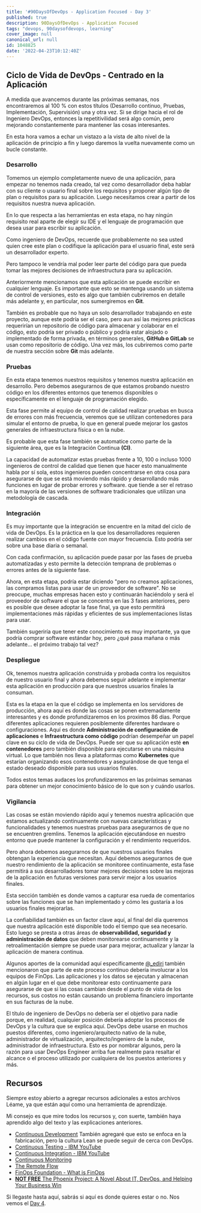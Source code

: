 ```yaml
---
title: '#90DaysOfDevOps - Application Focused - Day 3'
published: true
description: 90DaysOfDevOps - Application Focused
tags: "devops, 90daysofdevops, learning"
cover_image: null
canonical_url: null
id: 1048825
date: '2022-04-23T10:12:40Z'
---
```

## Ciclo de Vida de DevOps - Centrado en la Aplicación

A medida que avancemos durante las próximas semanas, nos encontraremos al 100 % con estos títulos (Desarrollo continuo, Pruebas, Implementación, Supervisión) una y otra vez. Si se dirige hacia el rol de Ingeniero DevOps, entonces la repetitivilidad será algo común, pero mejorando constantemente para mantener las cosas interesantes.

En esta hora vamos a echar un vistazo a la vista de alto nivel de la aplicación de principio a fin y luego daremos la vuelta nuevamente como un bucle constante.

### Desarrollo
Tomemos un ejemplo completamente nuevo de una aplicación, para empezar no tenemos nada creado, tal vez como desarrollador deba hablar con su cliente o usuario final sobre los requisitos y proponer algún tipo de plan o requisitos para su aplicación. Luego necesitamos crear a partir de los requisitos nuestra nueva aplicación.

En lo que respecta a las herramientas en esta etapa, no hay ningún requisito real aparte de elegir su IDE y el lenguaje de programación que desea usar para escribir su aplicación.

Como ingeniero de DevOps, recuerde que probablemente no sea usted quien cree este plan o codifique la aplicación para el usuario final, este será un desarrollador experto.

Pero tampoco le vendría mal poder leer parte del código para que pueda tomar las mejores decisiones de infraestructura para su aplicación.

Anteriormente mencionamos que esta aplicación se puede escribir en cualquier lenguaje. Es importante que esto se mantenga usando un sistema de control de versiones, esto es algo que también cubriremos en detalle más adelante y, en particular, nos sumergiremos en **Git**.

También es probable que no haya un solo desarrollador trabajando en este proyecto, aunque este podría ser el caso, pero aun así las mejores prácticas requerirían un repositorio de código para almacenar y colaborar en el código, esto podría ser privado o público y podría estar alojado o implementado de forma privada, en términos generales, **GitHub o GitLab** se usan como repositorio de código. Una vez más, los cubriremos como parte de nuestra sección sobre **Git** más adelante.

### Pruebas
En esta etapa tenemos nuestros requisitos y tenemos nuestra aplicación en desarrollo. Pero debemos asegurarnos de que estamos probando nuestro código en los diferentes entornos que tenemos disponibles o específicamente en el lenguaje de programación elegido.

Esta fase permite al equipo de control de calidad realizar pruebas en busca de errores con más frecuencia, veremos que se utilizan contenedores para simular el entorno de prueba, lo que en general puede mejorar los gastos generales de infraestructura física o en la nube.

Es probable que esta fase también se automatice como parte de la siguiente área, que es la Integración Continua **(CI)**.

La capacidad de automatizar estas pruebas frente a 10, 100 o incluso 1000 ingenieros de control de calidad que tienen que hacer esto manualmente habla por sí sola, estos ingenieros pueden concentrarse en otra cosa para asegurarse de que se está moviendo más rápido y desarrollando más funciones en lugar de probar errores y software. que tiende a ser el retraso en la mayoría de las versiones de software tradicionales que utilizan una metodología de cascada.

### Integración

Es muy importante que la integración se encuentre en la mitad del ciclo de vida de DevOps. Es la práctica en la que los desarrolladores requieren realizar cambios en el código fuente con mayor frecuencia. Esto podría ser sobre una base diaria o semanal.

Con cada confirmación, su aplicación puede pasar por las fases de prueba automatizadas y esto permite la detección temprana de problemas o errores antes de la siguiente fase.

Ahora, en esta etapa, podría estar diciendo "pero no creamos aplicaciones, las compramos listas para usar de un proveedor de software". No se preocupe, muchas empresas hacen esto y continuarán haciéndolo y será el proveedor de software el que se concentra en las 3 fases anteriores, pero es posible que desee adoptar la fase final, ya que esto permitirá implementaciones más rápidas y eficientes de sus implementaciones listas para usar.

También sugeriría que tener este conocimiento es muy importante, ya que podría comprar software estándar hoy, pero ¿qué pasa mañana o más adelante... el próximo trabajo tal vez?

### Despliegue
Ok, tenemos nuestra aplicación construida y probada contra los requisitos de nuestro usuario final y ahora debemos seguir adelante e implementar esta aplicación en producción para que nuestros usuarios finales la consuman.

Esta es la etapa en la que el código se implementa en los servidores de producción, ahora aquí es donde las cosas se ponen extremadamente interesantes y es donde profundizaremos en los proximos 86 dias. Porque diferentes aplicaciones requieren posiblemente diferentes hardware o configuraciones. Aquí es donde **Administración de configuración de aplicaciones** e **Infraestructura como código** podrían desempeñar un papel clave en su ciclo de vida de DevOps. Puede ser que su aplicación esté **en contenedores** pero también disponible para ejecutarse en una máquina virtual. Lo que también nos lleva a plataformas como **Kubernetes** que estarían organizando esos contenedores y asegurándose de que tenga el estado deseado disponible para sus usuarios finales.

Todos estos temas audaces los profundizaremos en las próximas semanas para obtener un mejor conocimiento básico de lo que son y cuándo usarlos.

### Vigilancia

Las cosas se están moviendo rápido aquí y tenemos nuestra aplicación que estamos actualizando continuamente con nuevas características y funcionalidades y tenemos nuestras pruebas para asegurarnos de que no se encuentren gremlins. Tenemos la aplicación ejecutándose en nuestro entorno que puede mantener la configuración y el rendimiento requeridos.

Pero ahora debemos asegurarnos de que nuestros usuarios finales obtengan la experiencia que necesitan. Aquí debemos asegurarnos de que nuestro rendimiento de la aplicación se monitoree continuamente, esta fase permitirá a sus desarrolladores tomar mejores decisiones sobre las mejoras de la aplicación en futuras versiones para servir mejor a los usuarios finales.

Esta sección también es donde vamos a capturar esa rueda de comentarios sobre las funciones que se han implementado y cómo les gustaría a los usuarios finales mejorarlas.

La confiabilidad también es un factor clave aquí, al final del día queremos que nuestra aplicación esté disponible todo el tiempo que sea necesario. Esto luego se presta a otras áreas de **observabilidad, seguridad y administración de datos** que deben monitorearse continuamente y la retroalimentación siempre se puede usar para mejorar, actualizar y lanzar la aplicación de manera continua.

Algunos aportes de la comunidad aquí específicamente [@_ediri](https://twitter.com/_ediri) también mencionaron que parte de este proceso continuo debería involucrar a los equipos de FinOps. Las aplicaciones y los datos se ejecutan y almacenan en algún lugar en el que debe monitorear esto continuamente para asegurarse de que si las cosas cambian desde el punto de vista de los recursos, sus costos no están causando un problema financiero importante en sus facturas de la nube.

El título de ingeniero de DevOps no debería ser el objetivo para nadie porque, en realidad, cualquier posición debería adoptar los procesos de DevOps y la cultura que se explica aquí. DevOps debe usarse en muchos puestos diferentes, como ingeniero/arquitecto nativo de la nube, administrador de virtualización, arquitecto/ingeniero de la nube, administrador de infraestructura. Esto es por nombrar algunos, pero la razón para usar DevOps Engineer arriba fue realmente para resaltar el alcance o el proceso utilizado por cualquiera de los puestos anteriores y más.

## Recursos 

Siempre estoy abierto a agregar recursos adicionales a estos archivos Léame, ya que están aquí como una herramienta de aprendizaje.

Mi consejo es que mire todos los recursos y, con suerte, también haya aprendido algo del texto y las explicaciones anteriores.

- [Continuous Development](https://www.youtube.com/watch?v=UnjwVYAN7Ns) También agregaré que esto se enfoca en la fabricación, pero la cultura Lean se puede seguir de cerca con DevOps. 
- [Continuous Testing - IBM YouTube](https://www.youtube.com/watch?v=RYQbmjLgubM)
- [Continuous Integration - IBM YouTube](https://www.youtube.com/watch?v=1er2cjUq1UI)
- [Continuous Monitoring](https://www.youtube.com/watch?v=Zu53QQuYqJ0)
- [The Remote Flow](https://www.notion.so/The-Remote-Flow-d90982e77a144f4f990c135f115f41c6)
- [FinOps Foundation - What is FinOps](https://www.finops.org/introduction/what-is-finops/)
- [**NOT FREE** The Phoenix Project: A Novel About IT, DevOps, and Helping Your Business Win](https://www.amazon.com/Phoenix-Project-DevOps-Helping-Business/dp/0988262592)

Si llegaste hasta aquí, sabrás si aquí es donde quieres estar o no. Nos vemos el [Day 4](day04.md).  
